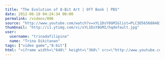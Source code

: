 ```yaml
---
title: "The Evolution of 8-Bit Art | Off Book | PBS"
date: 2012-06-18 04:24:34 00:00
permalink: /videos/896
source: "http://www.youtube.com/watch?v=xYL1DsY8GMI&list=PLC3D565688483CCB5&index=1&feature=plcp"
thumbnail: "http://i1.ytimg.com/vi/xYL1DsY8GMI/hqdefault.jpg"
user:
  username: "trinadafilipina"
  name: "Trina Dikitanan"
tags: ["video game","8-bit"]
html: "<iframe width=\"640\" height=\"360\" src=\"http://www.youtube.com/embed/xYL1DsY8GMI?wmode=transparent&fs=1&feature=oembed\" frameborder=\"0\" allowfullscreen></iframe>"
---
```


